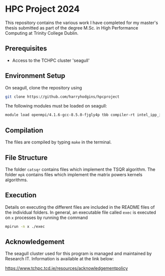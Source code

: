 # HPC Project 2024

This repository contains the various work I have completed for my master's thesis submitted as part of the degree M.Sc. in High Performance Computing at Trinity College Dublin. 

## Prerequisites

- Access to the TCHPC cluster 'seagull'

## Environment Setup
On seagull, clone the repository using
```bash
git clone https://github.com/harryhodgins/hpcproject

```

The following modules must be loaded on seagull:

```bash
module load openmpi/4.1.6-gcc-8.5.0-fjgly4p tbb compiler-rt intel_ipp_intel64/latest mkl/2024.1
```

## Compilation
The files are compiled by typing `make` in the terminal.

## File Structure
The folder `catsqr` contains files which implement the TSQR algorithm.
The folder `mpk` contains files which implement the matrix powers kernels algorithms.


## Execution
Details on executing the different files are included in the README files of the individual folders. In general, an executable file called `exec` is executed on `x` processes by running the command
```bash
mpirun -n x ./exec
```    

## Acknowledgement
The seagull cluster used for this program is managed and maintained by Research IT.
Information is available at the link below:  

https://www.tchpc.tcd.ie/resources/acknowledgementpolicy
